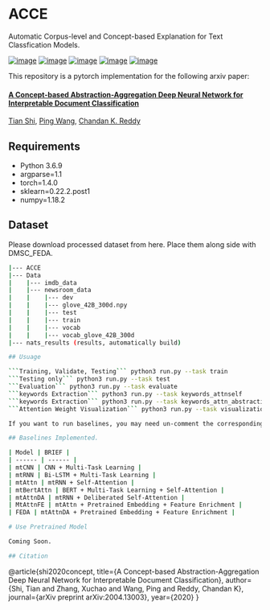 # ACCE
Automatic Corpus-level and Concept-based Explanation for Text Classfication Models.

[![image](https://img.shields.io/badge/Made%20with-Python-1f425f.svg)](https://www.python.org/)
[![image](https://img.shields.io/pypi/l/ansicolortags.svg)](https://github.com/tshi04/DMSC_FEDA/blob/master/LICENSE)
[![image](https://img.shields.io/github/contributors/Naereen/StrapDown.js.svg)](https://github.com/tshi04/DMSC_FEDA/graphs/contributors)
[![image](https://img.shields.io/github/issues/Naereen/StrapDown.js.svg)](https://github.com/tshi04/DMSC_FEDA/issues)
[![image](https://img.shields.io/badge/arXiv-1805.09461-red.svg?style=flat)](https://arxiv.org/pdf/2009.09112.pdf)

This repository is a pytorch implementation for the following arxiv paper:

#### [A Concept-based Abstraction-Aggregation Deep Neural Network for Interpretable Document Classification](https://arxiv.org/pdf/2004.13003.pdf)
[Tian Shi](http://people.cs.vt.edu/tshi/homepage/home), 
[Ping Wang](http://people.cs.vt.edu/ping/homepage/), 
[Chandan K. Reddy](http://people.cs.vt.edu/~reddy/)

## Requirements

- Python 3.6.9
- argparse=1.1
- torch=1.4.0
- sklearn=0.22.2.post1
- numpy=1.18.2

## Dataset

Please download processed dataset from here. Place them along side with DMSC_FEDA.

```bash
|--- ACCE
|--- Data
|    |--- imdb_data
|    |--- newsroom_data
|    |    |--- dev
|    |    |--- glove_42B_300d.npy
|    |    |--- test
|    |    |--- train
|    |    |--- vocab
|    |    |--- vocab_glove_42B_300d
|--- nats_results (results, automatically build)

## Usuage

```Training, Validate, Testing``` python3 run.py --task train
```Testing only``` python3 run.py --task test
```Evaluation``` python3 run.py --task evaluate
```keywords Extraction``` python3 run.py --task keywords_attnself
```keywords Extraction``` python3 run.py --task keywords_attn_abstraction
```Attention Weight Visualization``` python3 run.py --task visualization

If you want to run baselines, you may need un-comment the corresponding line in ```run.py```.

## Baselines Implemented.

| Model | BRIEF | 
| ------ | ------ |
| mtCNN | CNN + Multi-Task Learning |
| mtRNN | Bi-LSTM + Multi-Task Learning |
| mtAttn | mtRNN + Self-Attention |
| mtBertAttn | BERT + Multi-Task Learning + Self-Attention |
| mtAttnDA | mtRNN + Deliberated Self-Attention |
| MtAttnFE | mtAttn + Pretrained Embedding + Feature Enrichment |
| FEDA | mtAttnDA + Pretrained Embedding + Feature Enrichment |

# Use Pretrained Model

Coming Soon.

## Citation

```
@article{shi2020concept,
  title={A Concept-based Abstraction-Aggregation Deep Neural Network for Interpretable Document Classification},
  author={Shi, Tian and Zhang, Xuchao and Wang, Ping and Reddy, Chandan K},
  journal={arXiv preprint arXiv:2004.13003},
  year={2020}
}
```
